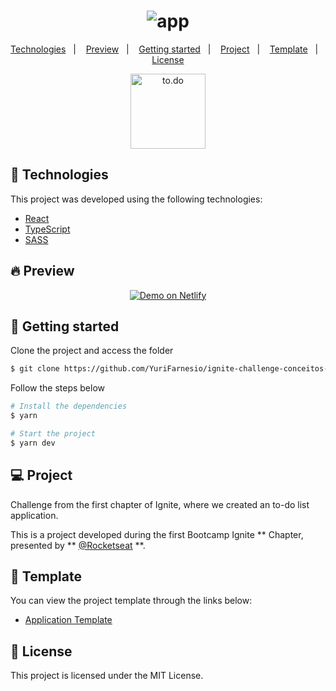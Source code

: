 <h1 align="center">
    <img alt="app" src="https://user-images.githubusercontent.com/45167583/141886984-2af0458e-f323-4348-9a9a-762e0ac6ea07.gif" />
</h1>

<p align="center">
  <a href="#-technologies">Technologies</a>&nbsp;&nbsp;&nbsp;|&nbsp;&nbsp;&nbsp;
  <a href="#-preview">Preview</a>&nbsp;&nbsp;&nbsp;|&nbsp;&nbsp;&nbsp;
  <a href="#-getting-started">Getting started</a>&nbsp;&nbsp;&nbsp;|&nbsp;&nbsp;&nbsp;
  <a href="#-project">Project</a>&nbsp;&nbsp;&nbsp;|&nbsp;&nbsp;&nbsp;
  <a href="#-template">Template</a>&nbsp;&nbsp;&nbsp;|&nbsp;&nbsp;&nbsp;
  <a href="#-license">License</a>
</p>

<p align="center">
  <img alt="to.do" src="https://user-images.githubusercontent.com/45167583/141888688-329c422e-4d52-4a40-b209-9962b6287bc3.png" width="120px">
</p>

## 🧪 Technologies

This project was developed using the following technologies:

- [React](https://reactjs.org)
- [TypeScript](https://www.typescriptlang.org/)
- [SASS](https://sass-lang.com/)

## 🔥 Preview

<p align="center">
  <a href="https://yftodoapp.netlify.app/" target="_blank">
    <img alt="Demo on Netlify" src="https://i.ibb.co/b13vhFK/demo-on-netlify-bbuvjz.png">
  </a>
</p>

## 🚀 Getting started

Clone the project and access the folder

```bash
$ git clone https://github.com/YuriFarnesio/ignite-challenge-conceitos-do-react.git && cd ignite-challenge-conceitos-do-react
```

Follow the steps below

```bash
# Install the dependencies
$ yarn

# Start the project
$ yarn dev
```

## 💻 Project

Challenge from the first chapter of Ignite, where we created an to-do list application.

This is a project developed during the first Bootcamp Ignite ** Chapter, presented by ** [@Rocketseat](https://github.com/Rocketseat) \*\*.

## 🔖 Template

You can view the project template through the links below:

- [Application Template](https://github.com/rocketseat-education/ignite-template-reactjs-conceitos-do-react)

## 📝 License

This project is licensed under the MIT License.
